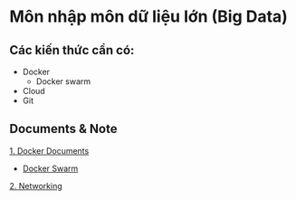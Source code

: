 # Môn nhập môn dữ liệu lớn (Big Data)

## Các kiến thức cần có:
- Docker
  - Docker swarm
- Cloud
- Git

## Documents & Note

[1. Docker Documents](https://docs.docker.com/reference/cli/docker/)

- [Docker Swarm](https://github.com/DoanCongQui/big-data/blob/main/Note/DockerSwarm.md)

[2. Networking](https://github.com/DoanCongQui/big-data/blob/main/Note/Networking.md)

